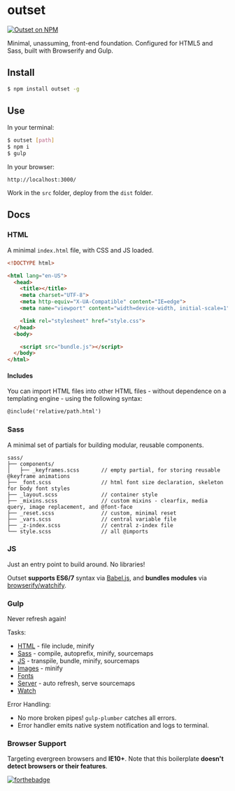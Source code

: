 # outset

[![Outset on NPM](https://img.shields.io/npm/v/outset.svg)](https://www.npmjs.com/package/outset)

Minimal, unassuming, front-end foundation. Configured for HTML5 and Sass, built with Browserify and Gulp.

## Install

```bash
$ npm install outset -g
```

## Use

In your terminal:

```bash
$ outset [path]
$ npm i
$ gulp
```

In your browser:

```
http://localhost:3000/
```

Work in the `src` folder, deploy from the `dist` folder.

## Docs

### HTML

A minimal `index.html` file, with CSS and JS loaded.

```html
<!DOCTYPE html>

<html lang="en-US">
  <head>
    <title></title>
    <meta charset="UTF-8">
    <meta http-equiv="X-UA-Compatible" content="IE=edge">
    <meta name="viewport" content="width=device-width, initial-scale=1">

    <link rel="stylesheet" href="style.css">
  </head>
  <body>

    <script src="bundle.js"></script>
  </body>
</html>
```

#### Includes

You can import HTML files into other HTML files - without dependence on a templating engine - using the following syntax:

```html
@include('relative/path.html')
```

### Sass

A minimal set of partials for building modular, reusable components.

```
sass/
├── components/
│   ├── _keyframes.scss       // empty partial, for storing reusable @keyframe animations
├── _font.scss                // html font size declaration, skeleton for body font styles
├── _layout.scss              // container style
├── _mixins.scss              // custom mixins - clearfix, media query, image replacement, and @font-face
├── _reset.scss               // custom, minimal reset
├── _vars.scss                // central variable file
├── _z-index.scss             // central z-index file
└── style.scss                // all @imports
```

### JS

Just an entry point to build around. No libraries!

Outset **supports ES6/7** syntax via [Babel.js](https://babeljs.io/), and **bundles modules** via [browserify/watchify](https://github.com/substack/node-browserify).

### Gulp

Never refresh again!

Tasks:

* [HTML](https://github.com/callmecavs/outset/blob/master/lib/gulpfile.babel.js#L34-L42) - file include, minify
* [Sass](https://github.com/callmecavs/outset/blob/master/lib/gulpfile.babel.js#L44-L56) - compile, autoprefix, minify, sourcemaps
* [JS](https://github.com/callmecavs/outset/blob/master/lib/gulpfile.babel.js#L58-L87) - transpile, bundle, minify, sourcemaps
* [Images](https://github.com/callmecavs/outset/blob/master/lib/gulpfile.babel.js#L89-L98) - minify
* [Fonts](https://github.com/callmecavs/outset/blob/master/lib/gulpfile.babel.js#L100-L105)
* [Server](https://github.com/callmecavs/outset/blob/master/lib/gulpfile.babel.js#L107-L131) - auto refresh, serve sourcemaps
* [Watch](https://github.com/callmecavs/outset/blob/master/lib/gulpfile.babel.js#L133-L139)

Error Handling:

* No more broken pipes! `gulp-plumber` catches all errors.
* Error handler emits native system notification and logs to terminal.

### Browser Support

Targeting evergreen browsers and **IE10+**. Note that this boilerplate **doesn't detect browsers or their features**.

[![forthebadge](http://forthebadge.com/images/badges/built-with-love.svg)](http://forthebadge.com)
